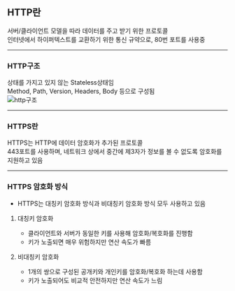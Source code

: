 ## HTTP란
서버/클라이언트 모델을 따라 데이터를 주고 받기 위한 프로토콜  
인터넷에서 하이퍼텍스트를 교환하기 위한 통신 규약으로, 80번 포트를 사용중

---
### HTTP구조
상태를 가지고 있지 않는 Stateless상태임  
Method, Path, Version, Headers, Body 등으로 구성됨  
![http구조](https://img1.daumcdn.net/thumb/R1280x0/?scode=mtistory2&fname=https%3A%2F%2Fblog.kakaocdn.net%2Fdn%2FbkdJ4Q%2FbtqK6AXLEtC%2FjBZzMuJBWzdLYmqILo5Ri1%2Fimg.png)  
  
---
### HTTPS란
HTTPS는 HTTP에 데이터 암호화가 추가된 프로토콜  
443포트를 사용하며, 네트워크 상에서 중간에 제3자가 정보를 볼 수 없도록 암호화를 지원하고 있음  
  
---
### HTTPS 암호화 방식
* HTTPS는 대칭키 암호화 방식과 비대칭키 암호화 방식 모두 사용하고 있음

1. 대칭키 암호화
    * 클라이언트와 서버가 동일한 키를 사용해 암호화/복호화를 진행함
    * 키가 노출되면 매우 위험하지만 연산 속도가 빠름

2. 비대칭키 암호화
    * 1개의 쌍으로 구성된 공개키와 개인키를 암호화/복호화 하는데 사용함
    * 키가 노출되어도 비교적 안전하지만 연산 속도가 느림